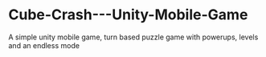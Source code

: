 # Cube-Crash---Unity-Mobile-Game
A simple unity mobile game, turn based puzzle game with powerups, levels and an endless mode
